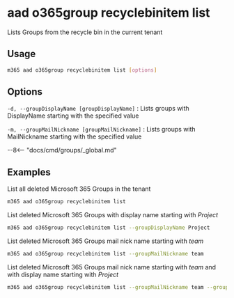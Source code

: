 # aad o365group recyclebinitem list

Lists Groups from the recycle bin in the current tenant

## Usage

```sh
m365 aad o365group recyclebinitem list [options]
```

## Options

`-d, --groupDisplayName [groupDisplayName]`
: Lists groups with DisplayName starting with the specified value

`-m, --groupMailNickname [groupMailNickname]`
: Lists groups with MailNickname starting with the specified value

--8<-- "docs/cmd/groups/_global.md"

## Examples

List all deleted Microsoft 365 Groups in the tenant

```sh
m365 aad o365group recyclebinitem list
```

List deleted Microsoft 365 Groups with display name starting with _Project_

```sh
m365 aad o365group recyclebinitem list --groupDisplayName Project
```

List deleted Microsoft 365 Groups mail nick name starting with _team_

```sh
m365 aad o365group recyclebinitem list --groupMailNickname team
```

List deleted Microsoft 365 Groups mail nick name starting with _team_ and with display name starting with _Project_

```sh
m365 aad o365group recyclebinitem list --groupMailNickname team --groupDisplayName Project
```
